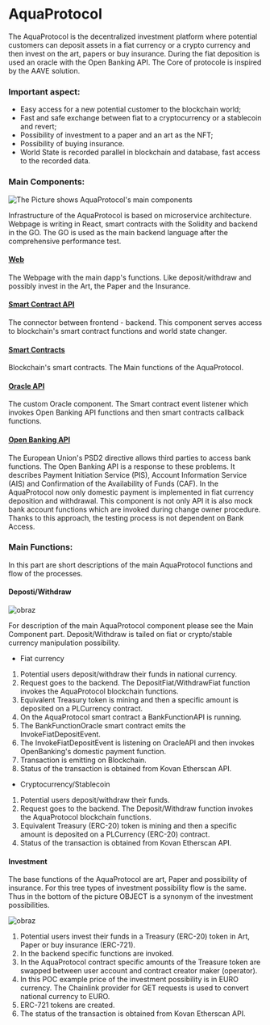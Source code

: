 # AquaProtocol

The AquaProtocol is the decentralized investment platform where potential customers can deposit assets in a fiat currency or a crypto currency and then invest on the art, papers or buy insurance.
During the fiat deposition is used an oracle with the Open Banking API.
The Core of protocole is inspired by the AAVE solution.


### Important aspect:
- Easy access for a new potential customer to the blockchain world;
- Fast and safe exchange between fiat to a cryptocurrency or a stablecoin and revert;
- Possibility of investment to a paper and an art as the NFT;
- Possibility of buying insurance.
- World State is recorded parallel in blockchain and database, fast access to the recorded data.

### Main Components:

![The Picture shows AquaProtocol's main components](https://user-images.githubusercontent.com/81238266/113659154-ba093a00-96a1-11eb-9c82-7a8f60efc9bf.png)

Infrastructure of the AquaProtocol is based on microservice architecture. Webpage is writing in React, smart contracts with the Solidity and backend in the GO.
The GO is used as the main backend language after the comprehensive performance test.
#### [Web](https://github.com/aquaprotocol/web)
The Webpage with the main dapp's functions. Like deposit/withdraw and possibly invest in the Art, the Paper and the Insurance.

#### [Smart Contract API](https://github.com/aquaprotocol/smart-contract-api)

The connector between frontend - backend. This component serves access to blockchain's smart contract functions and world state changer.

####  [Smart Contracts](https://github.com/aquaprotocol/smart-contract)

Blockchain's smart contracts. The Main functions of the AquaProtocol. 

####  [Oracle API](https://github.com/aquaprotocol/oracle-api)
The custom Oracle component. The Smart contract event listener which invokes Open Banking API functions and then smart contracts callback functions.

#### [Open Banking API](https://github.com/aquaprotocol/open-banking-api)
The European Union's PSD2 directive allows third parties to access bank functions. The Open Banking API is a response to these problems. It describes Payment Initiation Service (PIS), Account Information Service (AIS) and Confirmation of the Availability of Funds (CAF). In the AquaProtocol now only domestic payment is implemented in fiat currency deposition and withdrawal. This component is not only API it is also mock bank account functions which are invoked during change owner procedure. Thanks to this approach, the testing process is not dependent on Bank Access.

### Main Functions:
In this part are short descriptions of the main AquaProtocol functions and flow of the processes.

#### Deposti/Withdraw

![obraz](https://user-images.githubusercontent.com/81238266/113665307-88966b80-96ad-11eb-8af0-0d63d78206e6.png)

For description of the main AquaProtocol component please see the Main Component part. Deposit/Withdraw is tailed on fiat or crypto/stable currency manipulation possibility.

- Fiat currency
1. Potential users deposit/withdraw their funds in national currency.
2. Request goes to the backend. The DepositFiat/WithdrawFiat function invokes the AquaProtocol blockchain functions.
3. Equivalent Treasury token is mining and then a specific amount is deposited on a PLCurrency contract.
4. On the AquaProtocol smart contract a BankFunctionAPI is running.
5. The BankFunctionOracle smart contract emits the InvokeFiatDepositEvent.
6. The InvokeFiatDepositEvent is listening on OracleAPI and then invokes OpenBanking's domestic payment function.
7. Transaction is emitting on Blockchain.
8. Status of the transaction is obtained from Kovan Etherscan API.

- Cryptocurrency/Stablecoin
1. Potential users deposit/withdraw their funds.
2. Request goes to the backend. The Deposit/Withdraw function invokes the AquaProtocol blockchain functions.
3. Equivalent Treasury (ERC-20) token is mining and then a specific amount is deposited on a PLCurrency (ERC-20) contract.
4. Status of the transaction is obtained from Kovan Etherscan API.

#### Investment

The base functions of the AquaProtocol are art, Paper and possibility of insurance.
For this tree types of investment possibility flow is the same. Thus in the bottom of the picture OBJECT is a synonym of the investment possibilities.

![obraz](https://user-images.githubusercontent.com/81238266/113668380-71a64800-96b2-11eb-93b5-57be2d590032.png)

1. Potential users invest their funds in a Treasury (ERC-20) token in Art, Paper or buy insurance (ERC-721).
2. In the backend specific functions are invoked.
3. In the AquaProtocol contract specific amounts of the Treasure token are swapped between user account and contract creator maker (operator).
4. In this POC example price of the investment possibility is in EURO currency. The Chainlink provider for GET requests is used to convert national currency to EURO.
5. ERC-721 tokens are created.
6. The status of the transaction is obtained from Kovan Etherscan API.


